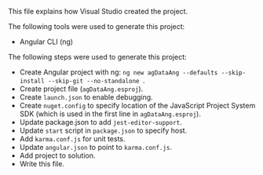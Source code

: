 This file explains how Visual Studio created the project.

The following tools were used to generate this project:
- Angular CLI (ng)

The following steps were used to generate this project:
- Create Angular project with ng: `ng new agDataAng --defaults --skip-install --skip-git --no-standalone `.
- Create project file (`agDataAng.esproj`).
- Create `launch.json` to enable debugging.
- Create `nuget.config` to specify location of the JavaScript Project System SDK (which is used in the first line in `agDataAng.esproj`).
- Update package.json to add `jest-editor-support`.
- Update `start` script in `package.json` to specify host.
- Add `karma.conf.js` for unit tests.
- Update `angular.json` to point to `karma.conf.js`.
- Add project to solution.
- Write this file.
